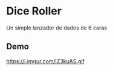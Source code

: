 
# Dice Roller

Un simple lanzador de dados de 6 caras


## Demo


https://i.imgur.com/IZ3kuAS.gif

